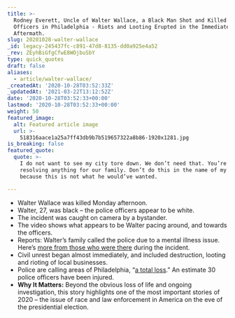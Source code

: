 ```yaml
---
title: >-
  Rodney Everett, Uncle of Walter Wallace, a Black Man Shot and Killed by Police
  Officers in Philadelphia - Riots and Looting Erupted in the Immediate
  Aftermath.
slug: 20201028-walter-wallace
_id: legacy-245437fc-c891-47d8-8135-dd0a925e4a52
_rev: ZEyhBiGfgCfwE8WOjbuSbY
type: quick_quotes
draft: false
aliases:
  - article/walter-wallace/
_createdAt: '2020-10-28T03:52:33Z'
_updatedAt: '2021-03-22T13:12:52Z'
date: '2020-10-28T03:52:33+00:00'
lastmod: '2020-10-28T03:52:33+00:00'
weight: 50
featured_image:
  alt: Featured article image
  url: >-
    518316aace1a25a7ff43db9b7b519657322a8b86-1920x1281.jpg
is_breaking: false
featured_quote:
  quote: >-
    I do not want to see my city tore down. We don’t need that. You’re not
    resolving anything for our family. Don’t do this in the name of my nephew
    because this is not what he would’ve wanted.

---
```

* Walter Wallace was killed Monday afternoon.
* Walter, 27, was black – the police officers appear to be white.
* The incident was caught on camera by a bystander.
* The video shows what appears to be Walter pacing around, and towards the officers.
* Reports: Walter’s family called the police due to a mental illness issue. Here’s [more from those who were there](https://philadelphia.cbslocal.com/2020/10/27/walter-wallace-jr-s-family-pleads-for-end-to-unrest-following-deadly-police-shooting/) during the incident.
* Civil unrest began almost immediately, and included destruction, looting and rioting of local businesses.
* Police are calling areas of Philadelphia, “[a total loss](https://philadelphia.cbslocal.com/2020/10/27/looting-continues-for-2nd-night-in-philadelphia-following-fatal-police-shooting-of-walter-wallace-jr/).” An estimate 30 police officers have been injured.
* **Why It Matters:** Beyond the obvious loss of life and ongoing investigation, this story highlights one of the most important stories of 2020 – the issue of race and law enforcement in America on the eve of the presidential election.